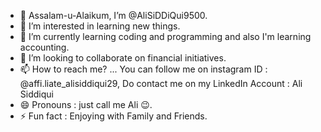 - 👋 Assalam-u-Alaikum, I’m @AliSiDDiQui9500.
- 👀 I’m interested in learning new things.
- 🌱 I’m currently learning coding and programming and also I'm learning accounting.
- 💞️ I’m looking to collaborate on financial initiatives.
- 📫 How to reach me? ... You can follow me on instagram ID : @affi.liate_alisiddiqui29, Do contact me on my LinkedIn Account : Ali Siddiqui
- 😄 Pronouns : just call me Ali 😉.
- ⚡ Fun fact : Enjoying with Family and Friends.

<!---
AliSiDDiQui9500/AliSiDDiQui9500 is a ✨ special ✨ repository because its `README.md` (this file) appears on your GitHub profile.
You can click the Preview link to take a look at your changes.
--->
